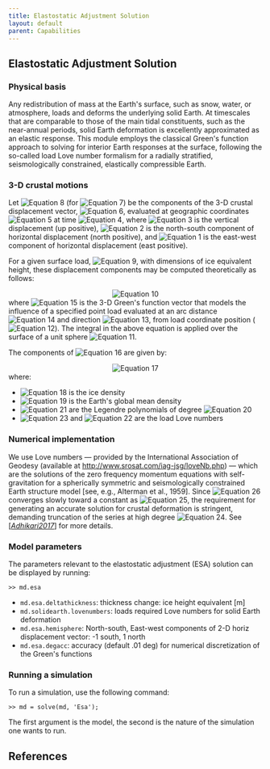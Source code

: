 ```yaml
---
title: Elastostatic Adjustment Solution
layout: default
parent: Capabilities
---
```


## Elastostatic Adjustment Solution
### Physical basis
Any redistribution of mass at the Earth's surface, such as snow, water, or atmosphere, loads and deforms the underlying solid Earth. At timescales that are comparable to those of the main tidal constituents, such as the near-annual periods, solid Earth deformation is excellently approximated as an elastic response. This module employs the classical Green's function approach to solving for interior Earth responses at the surface, following the so-called load Love number formalism for a radially stratified, seismologically constrained, elastically compressible Earth.

### 3-D crustal motions
Let <img src="https://latex.codecogs.com/svg.latex?U_i" alt="Equation 8"> (for <img src="https://latex.codecogs.com/svg.latex?i=1,2,3" alt="Equation 7">) be the components of the 3-D crustal displacement vector, <img src="https://latex.codecogs.com/svg.latex?\vec{U}(\theta,\phi,t)" alt="Equation 6">, evaluated at geographic coordinates <img src="https://latex.codecogs.com/svg.latex?(\theta,\phi)" alt="Equation 5"> at time <img src="https://latex.codecogs.com/svg.latex?t" alt="Equation 4">, where <img src="https://latex.codecogs.com/svg.latex?U_1" alt="Equation 3"> is the vertical displacement (up positive), <img src="https://latex.codecogs.com/svg.latex?U_2" alt="Equation 2"> is the north-south component of horizontal displacement (north positive), and <img src="https://latex.codecogs.com/svg.latex?U_3" alt="Equation 1"> is the east-west component of horizontal displacement (east positive).

For a given surface load, <img src="https://latex.codecogs.com/svg.latex?H(\theta,\phi,t)" alt="Equation 9">, with dimensions of ice equivalent height, these displacement components may be computed theoretically as follows:

<div align="center"><img src="https://latex.codecogs.com/svg.latex?
\vec{U}(\theta,\phi,t) = \int{ \vec{G}(\alpha,\beta) H(\theta',\phi',t) \text{d}\mathcal{S}'}," alt="Equation 10"></div>
where <img src="https://latex.codecogs.com/svg.latex?\vec{G}(\alpha,\beta)" alt="Equation 15"> is the 3-D Green's function vector that models the influence of a specified point load evaluated at an arc distance <img src="https://latex.codecogs.com/svg.latex?\alpha" alt="Equation 14"> and direction <img src="https://latex.codecogs.com/svg.latex?\beta" alt="Equation 13">, from load coordinate position (<img src="https://latex.codecogs.com/svg.latex?\theta',\phi'" alt="Equation 12">). The integral in the above equation is applied over the surface of a unit sphere <img src="https://latex.codecogs.com/svg.latex?\mathcal{S}" alt="Equation 11">.

The components of <img src="https://latex.codecogs.com/svg.latex?\vec{G}" alt="Equation 16"> are given by:

<div align="center"><img src="https://latex.codecogs.com/svg.latex?
\left\{\begin{array}{l}G_1(\alpha,\beta) \\G_2(\alpha,\beta) \\G_3(\alpha,\beta)\end{array}\right\}=\frac{3}{4\pi} \frac{\rho_i}{\rho_e} \sum_{n=0}^\infty\left\{\begin{array}{l}h'_n P_n(\cos \alpha) \\l'_n \cos\phi \text{d}P_n(\cos \alpha) / \text{d} \alpha \\l'_n \sin\phi \text{d}P_n(\cos \alpha) / \text{d} \alpha\end{array}\right\}," alt="Equation 17"></div>
where:

- <img src="https://latex.codecogs.com/svg.latex?\rho_i" alt="Equation 18"> is the ice density
- <img src="https://latex.codecogs.com/svg.latex?\rho_e" alt="Equation 19"> is the Earth's global mean density
- <img src="https://latex.codecogs.com/svg.latex?P_n" alt="Equation 21"> are the Legendre polynomials of degree <img src="https://latex.codecogs.com/svg.latex?n" alt="Equation 20">
- <img src="https://latex.codecogs.com/svg.latex?h'_n" alt="Equation 23"> and <img src="https://latex.codecogs.com/svg.latex?l'_n" alt="Equation 22"> are the load Love numbers

### Numerical implementation
We use Love numbers &#8212; provided by the International Association of Geodesy (available at http://www.srosat.com/iag-jsg/loveNb.php) &#8212; which are the solutions of the zero frequency momentum equations with self-gravitation for a spherically symmetric and seismologically constrained Earth structure model [see, e.g., Alterman et al., 1959]. Since <img src="https://latex.codecogs.com/svg.latex?h'_n" alt="Equation 26"> converges slowly toward a constant as <img src="https://latex.codecogs.com/svg.latex?n \rightarrow \infty" alt="Equation 25">, the requirement for generating an accurate solution for crustal deformation is stringent, demanding truncation of the series at high degree <img src="https://latex.codecogs.com/svg.latex?n = 10,000" alt="Equation 24">. See [<a href="#references">*Adhikari2017*</a>] for more details.

### Model parameters
The parameters relevant to the elastostatic adjustment (ESA) solution can be displayed by running:
````
>> md.esa
````


- `md.esa.deltathickness`: thickness change: ice height equivalent [m]
- `md.solidearth.lovenumbers`: loads required Love numbers for solid Earth deformation
- `md.esa.hemisphere`: North-south, East-west components of 2-D horiz displacement vector: -1 south, 1 north
- `md.esa.degacc`: accuracy (default .01 deg) for numerical discretization of the Green's functions

### Running a simulation
To run a simulation, use the following command:
````
>> md = solve(md, 'Esa');
````
The first argument is the model, the second is the nature of the simulation one wants to run.


## References
